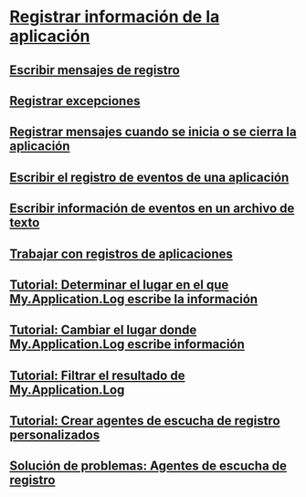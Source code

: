 # [Registrar información de la aplicación](logging-information-from-the-application.md)
## [Escribir mensajes de registro](how-to-write-log-messages.md)
## [Registrar excepciones](how-to-log-exceptions.md)
## [Registrar mensajes cuando se inicia o se cierra la aplicación](how-to-log-messages-when-the-application-starts-or-shuts-down.md)
## [Escribir el registro de eventos de una aplicación](how-to-write-to-an-application-event-log.md)
## [Escribir información de eventos en un archivo de texto](how-to-write-event-information-to-a-text-file.md)
## [Trabajar con registros de aplicaciones](working-with-application-logs.md)
## [Tutorial: Determinar el lugar en el que My.Application.Log escribe la información](walkthrough-determining-where-my-application-log-writes-information.md)
## [Tutorial: Cambiar el lugar donde My.Application.Log escribe información](walkthrough-changing-where-my-application-log-writes-information.md)
## [Tutorial: Filtrar el resultado de My.Application.Log](walkthrough-filtering-my-application-log-output.md)
## [Tutorial: Crear agentes de escucha de registro personalizados](walkthrough-creating-custom-log-listeners.md)
## [Solución de problemas: Agentes de escucha de registro](troubleshooting-log-listeners.md)